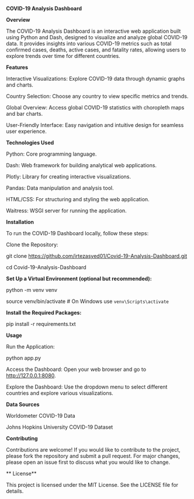 **COVID-19 Analysis Dashboard**

**Overview**

The COVID-19 Analysis Dashboard is an interactive web application built using Python and Dash, designed to visualize and analyze global COVID-19 data. It provides insights into various COVID-19 metrics such as total confirmed cases, deaths, active cases, and fatality rates, allowing users to explore trends over time for different countries.

**Features**

Interactive Visualizations: Explore COVID-19 data through dynamic graphs and charts.

Country Selection: Choose any country to view specific metrics and trends.

Global Overview: Access global COVID-19 statistics with choropleth maps and bar charts.

User-Friendly Interface: Easy navigation and intuitive design for seamless user experience.


**Technologies Used**

Python: Core programming language.

Dash: Web framework for building analytical web applications.

Plotly: Library for creating interactive visualizations.

Pandas: Data manipulation and analysis tool.

HTML/CSS: For structuring and styling the web application.

Waitress: WSGI server for running the application.

**Installation**

To run the COVID-19 Dashboard locally, follow these steps:


Clone the Repository:


git clone https://github.com/irtezasyed01/Covid-19-Analysis-Dashboard.git

cd Covid-19-Analysis-Dashboard


**Set Up a Virtual Environment (optional but recommended):**

python -m venv venv

source venv/bin/activate  # On Windows use `venv\Scripts\activate`


**Install the Required Packages:**

pip install -r requirements.txt

**Usage**

Run the Application:

python app.py

Access the Dashboard: Open your web browser and go to http://127.0.0.1:8080.



Explore the Dashboard: Use the dropdown menu to select different countries and explore various visualizations.


**Data Sources**

Worldometer COVID-19 Data

Johns Hopkins University COVID-19 Dataset

**Contributing**

Contributions are welcome! If you would like to contribute to the project, please fork the repository and submit a pull request. For major changes, please open an issue first to discuss what you would like to change.

**
License**

This project is licensed under the MIT License. See the LICENSE file for details.
